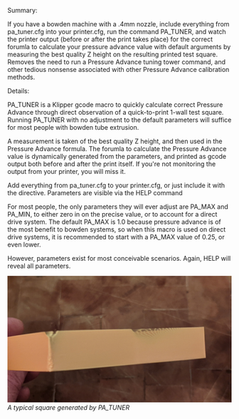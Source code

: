 Summary: 

If you have a bowden machine with a .4mm nozzle, include everything from pa_tuner.cfg into your printer.cfg, run the command PA_TUNER, and watch the printer output (before or after the print takes place) for the correct forumla to calculate your pressure advance value with default arguments by measuring the best quality Z height on the resulting printed test square.  Removes the need to run a Pressure Advance tuning tower command, and other tedious nonsense associated with other Pressure Advance calibration methods.

Details:

PA_TUNER is a Klipper gcode macro to quickly calculate correct Pressure Advance through direct observation of a quick-to-print 1-wall test square.  Running PA_TUNER with no adjustment to the default parameters will suffice for most people with bowden tube extrusion.

A measurement is taken of the best quality Z height, and then used in the Pressure Advance formula. The forumla to calculate the Pressure Advance value is dynamically generated from the parameters, and printed as gcode output both before and after the print itself.  If you're not monitoring the output from your printer, you will miss it.  

Add everything from pa_tuner.cfg to your printer.cfg, or just include it with the directive.  Parameters are visible via the HELP command

For most people, the only parameters they will ever adjust are PA_MAX and PA_MIN, to either zero in on the precise value, or to account for a direct drive system. The default PA_MAX is 1.0 because pressure advance is of the most benefit to bowden systems, so when this macro is used on direct drive systems, it is recommended to start with a PA_MAX value of 0.25, or even lower.  

However, parameters exist for most conceivable scenarios.  Again, HELP will reveal all parameters.

![PA_TEST_CUBE](https://github.com/The--Captain/pa_tuner/blob/master/PA_TEST_SQUARE.jpg)*A typical square generated by PA_TUNER*
